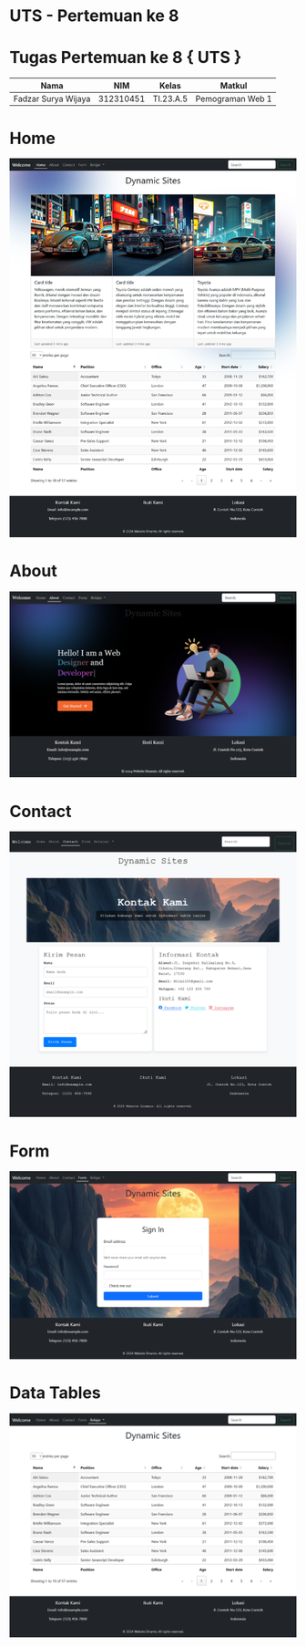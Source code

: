 # UTS - Pertemuan ke 8
# Tugas Pertemuan ke 8 { UTS }


|**Nama**|**NIM**|**Kelas**|**Matkul**|
|----|---|-----|------|
|Fadzar Surya Wijaya|312310451|TI.23.A.5|Pemograman Web 1|

# Home
![alt text](home.png)



# About
![alt text](about.png)

# Contact
![alt text](contact.png)

# Form
![alt text](form.png)

# Data Tables
![alt text](datatables.png)
